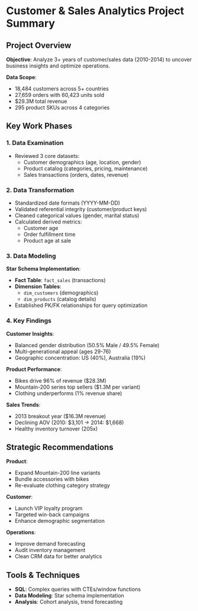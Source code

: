 # Customer & Sales Analytics Project Summary

## Project Overview
**Objective**: Analyze 3+ years of customer/sales data (2010-2014) to uncover business insights and optimize operations.

**Data Scope**:
- 18,484 customers across 5+ countries
- 27,659 orders with 60,423 units sold
- $29.3M total revenue
- 295 product SKUs across 4 categories

## Key Work Phases

### 1. Data Examination
- Reviewed 3 core datasets:
  - Customer demographics (age, location, gender)
  - Product catalog (categories, pricing, maintenance)
  - Sales transactions (orders, dates, revenue)

### 2. Data Transformation
- Standardized date formats (YYYY-MM-DD)
- Validated referential integrity (customer/product keys)
- Cleaned categorical values (gender, marital status)
- Calculated derived metrics:
  - Customer age
  - Order fulfillment time
  - Product age at sale

### 3. Data Modeling
**Star Schema Implementation**:
- **Fact Table**: `fact_sales` (transactions)
- **Dimension Tables**: 
  - `dim_customers` (demographics)
  - `dim_products` (catalog details)
- Established PK/FK relationships for query optimization

### 4. Key Findings

**Customer Insights**:
- Balanced gender distribution (50.5% Male / 49.5% Female)
- Multi-generational appeal (ages 29-76)
- Geographic concentration: US (40%), Australia (19%)

**Product Performance**:
- Bikes drive 96% of revenue ($28.3M)
- Mountain-200 series top sellers ($1.3M per variant)
- Clothing underperforms (1% revenue share)

**Sales Trends**:
- 2013 breakout year ($16.3M revenue)
- Declining AOV (2010: $3,101 → 2014: $1,668)
- Healthy inventory turnover (205x)

## Strategic Recommendations

**Product**:
- Expand Mountain-200 line variants
- Bundle accessories with bikes
- Re-evaluate clothing category strategy

**Customer**:
- Launch VIP loyalty program
- Targeted win-back campaigns
- Enhance demographic segmentation

**Operations**:
- Improve demand forecasting
- Audit inventory management
- Clean CRM data for better analytics

## Tools & Techniques
- **SQL**: Complex queries with CTEs/window functions
- **Data Modeling**: Star schema implementation
- **Analysis**: Cohort analysis, trend forecasting
